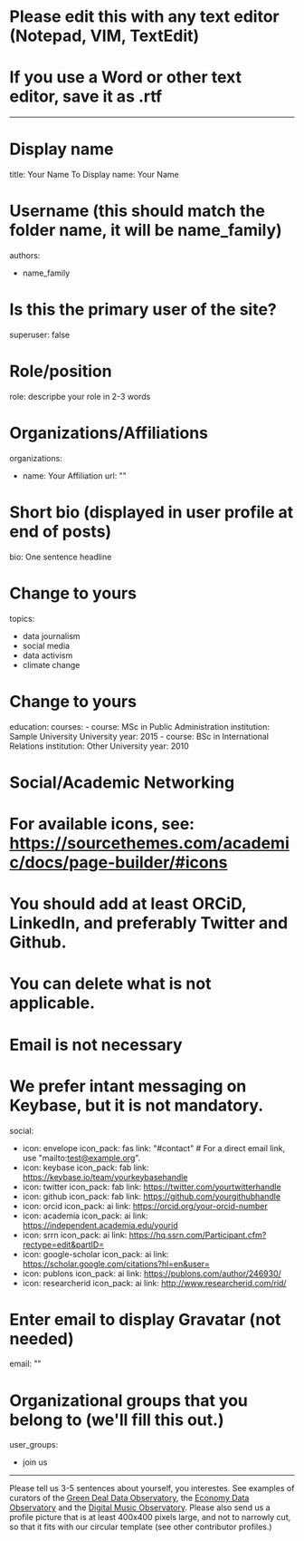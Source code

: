 # Please edit this with any text editor (Notepad, VIM, TextEdit)
# If you use a Word or other text editor, save it as .rtf

---
# Display name
title: Your Name To Display
name: Your Name

# Username (this should match the folder name, it will be name_family)
authors:
  - name_family

# Is this the primary user of the site?
superuser: false

# Role/position
role: descripbe your role in 2-3 words

# Organizations/Affiliations
organizations:
  - name: Your Affiliation
    url: ""

# Short bio (displayed in user profile at end of posts)
bio: One sentence headline

# Change to yours
topics:
  - data journalism
  - social media
  - data activism
  - climate change

# Change to yours
education:
  courses:
    - course: MSc in Public Administration
      institution: Sample University University
      year: 2015
    - course: BSc in International Relations
      institution: Other University
      year: 2010

# Social/Academic Networking
# For available icons, see: https://sourcethemes.com/academic/docs/page-builder/#icons
# You should add at least ORCiD, LinkedIn, and preferably Twitter and Github.
# You can delete what is not applicable.
# Email is not necessary
# We prefer intant messaging on Keybase, but it is not mandatory.
social:
- icon: envelope
  icon_pack: fas
  link: "#contact" # For a direct email link, use "mailto:test@example.org".
- icon: keybase
  icon_pack: fab
  link: https://keybase.io/team/yourkeybasehandle
- icon: twitter
  icon_pack: fab
  link: https://twitter.com/yourtwitterhandle
- icon: github
  icon_pack: fab
  link: https://github.com/yourgithubhandle
- icon: orcid
  icon_pack: ai
  link: https://orcid.org/your-orcid-number  
- icon: academia
  icon_pack: ai
  link: https://independent.academia.edu/yourid
- icon: srrn
  icon_pack: ai
  link: https://hq.ssrn.com/Participant.cfm?rectype=edit&partID=<yourid>
- icon: google-scholar
  icon_pack: ai
  link: https://scholar.google.com/citations?hl=en&user=<yourid>
- icon: publons
  icon_pack: ai
  link: https://publons.com/author/246930/<yourid>
- icon: researcherid
  icon_pack: ai
  link: http://www.researcherid.com/rid/<yourid>


# Enter email to display Gravatar (not needed)
email: ""

# Organizational groups that you belong to (we'll fill this out.)
user_groups:
  - join us
---

Please tell us 3-5 sentences about yourself, you interestes. See examples of curators of the  [Green Deal Data Observatory](https://greendeal.dataobservatory.eu/#contributors), the [Economy Data Observatory](https://economy.dataobservatory.eu/#contributors) and the [Digital Music Observatory](https://music.dataobservatory.eu/#contributors). Please also send us a profile picture that is at least 400x400 pixels large, and not to narrowly cut, so that it fits with our circular template (see other contributor profiles.)
